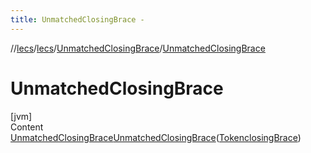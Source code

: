 ```yaml
---
title: UnmatchedClosingBrace -
---
```

//[lecs](../../index.md)/[lecs](../index.md)/[UnmatchedClosingBrace](index.md)/[UnmatchedClosingBrace](-unmatched-closing-brace.md)



# UnmatchedClosingBrace  
[jvm]  
Content  
[UnmatchedClosingBrace](index.md)[UnmatchedClosingBrace](-unmatched-closing-brace.md)([Token](../-token/index.md)[closingBrace](-unmatched-closing-brace.md))  
  



